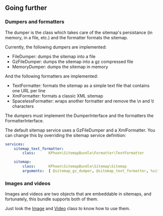 ## Going further

### Dumpers and formatters

The dumper is the class which takes care of the sitemap's persistance (in
memory, in a file, etc.) and the formatter formats the sitemap.

Currently, the following dumpers are implemented:

  * FileDumper: dumps the sitemap into a file
  * GzFileDumper: dumps the sitemap into a gz compressed file
  * MemoryDumper: dumps the sitemap in memory

And the following formatters are implemented:

  * TextFormatter: formats the sitemap as a simple text file that contains one URL per line
  * XmlFormatter: formats a classic XML sitemap
  * SpacelessFormatter: wraps another formatter and remove the \n and \t characters

The dumpers must implement the DumperInterface and the formatters the
FormatterInterface.

The default sitemap service uses a GzFileDumper and a XmlFormatter. You can
change this by overriding the sitemap service definition:

```yml
services:
    sitemap_text_formatter:
        class:      KPhoen\SitemapBundle\Formatter\TextFormatter

    sitemap:
        class:      KPhoen\SitemapBundle\Sitemap\Sitemap
        arguments:  [ @sitemap_gz_dumper, @sitemap_text_formatter, %sitemap.config.base_host% ]
```

### Images and videos

Images and videos are two objects that are embeddable in sitemaps, and
fortunately, this bundle supports both of them.

Just look the [Image](https://github.com/K-Phoen/KPhoenSitemapBundle/blob/master/Entity/Image.php) and [Video](https://github.com/K-Phoen/KPhoenSitemapBundle/blob/master/Entity/Video.php) class to know how to use them.
